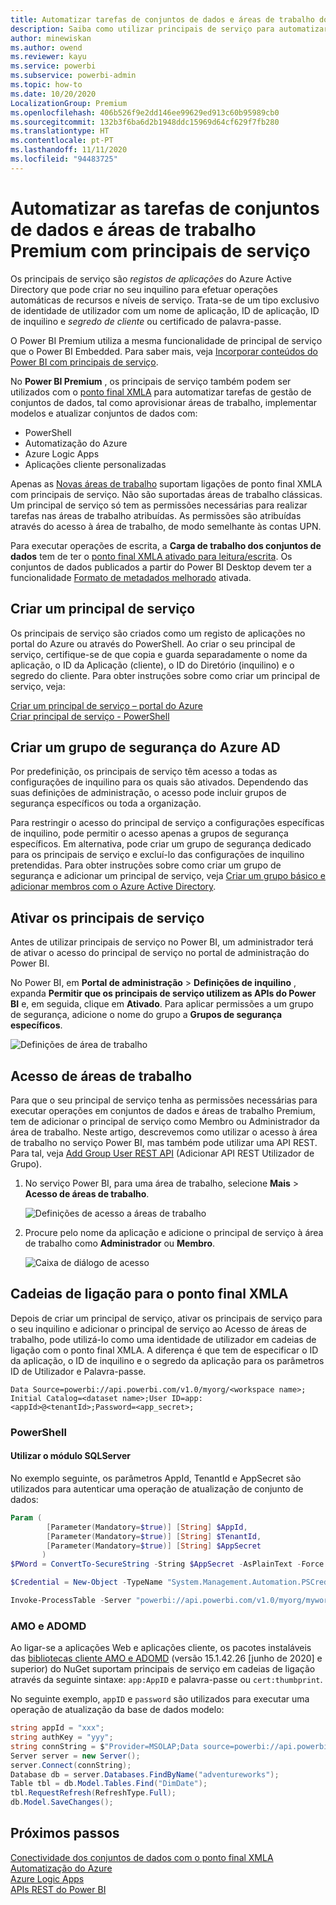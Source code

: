 ```yaml
---
title: Automatizar tarefas de conjuntos de dados e áreas de trabalho do Power BI Premium com principais de serviço | Microsoft Docs
description: Saiba como utilizar principais de serviço para automatizar as tarefas de gestão de conjuntos de dados e áreas de trabalho do Power BI Premium.
author: minewiskan
ms.author: owend
ms.reviewer: kayu
ms.service: powerbi
ms.subservice: powerbi-admin
ms.topic: how-to
ms.date: 10/20/2020
LocalizationGroup: Premium
ms.openlocfilehash: 406b526f9e2dd146ee99629ed913c60b95989cb0
ms.sourcegitcommit: 132b3f6ba6d2b1948ddc15969d64cf629f7fb280
ms.translationtype: HT
ms.contentlocale: pt-PT
ms.lasthandoff: 11/11/2020
ms.locfileid: "94483725"
---
```

# <a name="automate-premium-workspace-and-dataset-tasks-with-service-principals"></a>Automatizar as tarefas de conjuntos de dados e áreas de trabalho Premium com principais de serviço

Os principais de serviço são *registos de aplicações* do Azure Active Directory que pode criar no seu inquilino para efetuar operações automáticas de recursos e níveis de serviço. Trata-se de um tipo exclusivo de identidade de utilizador com um nome de aplicação, ID de aplicação, ID de inquilino e *segredo de cliente* ou certificado de palavra-passe.

O Power BI Premium utiliza a mesma funcionalidade de principal de serviço que o Power BI Embedded. Para saber mais, veja [Incorporar conteúdos do Power BI com principais de serviço](../developer/embedded/embed-service-principal.md).

No **Power BI Premium** , os principais de serviço também podem ser utilizados com o [ponto final XMLA](service-premium-connect-tools.md) para automatizar tarefas de gestão de conjuntos de dados, tal como aprovisionar áreas de trabalho, implementar modelos e atualizar conjuntos de dados com:

- PowerShell
- Automatização do Azure
- Azure Logic Apps
- Aplicações cliente personalizadas

Apenas as [Novas áreas de trabalho](../collaborate-share/service-new-workspaces.md) suportam ligações de ponto final XMLA com principais de serviço. Não são suportadas áreas de trabalho clássicas. Um principal de serviço só tem as permissões necessárias para realizar tarefas nas áreas de trabalho atribuídas. As permissões são atribuídas através do acesso à área de trabalho, de modo semelhante às contas UPN.

Para executar operações de escrita, a **Carga de trabalho dos conjuntos de dados** tem de ter o [ponto final XMLA ativado para leitura/escrita](service-premium-connect-tools.md#enable-xmla-read-write). Os conjuntos de dados publicados a partir do Power BI Desktop devem ter a funcionalidade [Formato de metadados melhorado](../connect-data/desktop-enhanced-dataset-metadata.md) ativada.

## <a name="create-a-service-principal"></a>Criar um principal de serviço

Os principais de serviço são criados como um registo de aplicações no portal do Azure ou através do PowerShell. Ao criar o seu principal de serviço, certifique-se de que copia e guarda separadamente o nome da aplicação, o ID da Aplicação (cliente), o ID do Diretório (inquilino) e o segredo do cliente. Para obter instruções sobre como criar um principal de serviço, veja:

[Criar um principal de serviço – portal do Azure](/azure/active-directory/develop/howto-create-service-principal-portal)   
[Criar principal de serviço - PowerShell](/azure/active-directory/develop/howto-authenticate-service-principal-powershell)

## <a name="create-an-azure-ad-security-group"></a>Criar um grupo de segurança do Azure AD

Por predefinição, os principais de serviço têm acesso a todas as configurações de inquilino para os quais são ativados. Dependendo das suas definições de administração, o acesso pode incluir grupos de segurança específicos ou toda a organização.

Para restringir o acesso do principal de serviço a configurações específicas de inquilino, pode permitir o acesso apenas a grupos de segurança específicos. Em alternativa, pode criar um grupo de segurança dedicado para os principais de serviço e excluí-lo das configurações de inquilino pretendidas. Para obter instruções sobre como criar um grupo de segurança e adicionar um principal de serviço, veja [Criar um grupo básico e adicionar membros com o Azure Active Directory](/azure/active-directory/fundamentals/active-directory-groups-create-azure-portal).

## <a name="enable-service-principals"></a>Ativar os principais de serviço

Antes de utilizar principais de serviço no Power BI, um administrador terá de ativar o acesso do principal de serviço no portal de administração do Power BI.

No Power BI, em **Portal de administração** > **Definições de inquilino** , expanda **Permitir que os principais de serviço utilizem as APIs do Power BI** e, em seguida, clique em **Ativado**. Para aplicar permissões a um grupo de segurança, adicione o nome do grupo a **Grupos de segurança específicos**.

![Definições de área de trabalho](media/service-premium-service-principal/admin-portal.png)

## <a name="workspace-access"></a>Acesso de áreas de trabalho

Para que o seu principal de serviço tenha as permissões necessárias para executar operações em conjuntos de dados e áreas de trabalho Premium, tem de adicionar o principal de serviço como Membro ou Administrador da área de trabalho. Neste artigo, descrevemos como utilizar o acesso à área de trabalho no serviço Power BI, mas também pode utilizar uma API REST. Para tal, veja [Add Group User REST API](/rest/api/power-bi/groups/addgroupuser) (Adicionar API REST Utilizador de Grupo).

1. No serviço Power BI, para uma área de trabalho, selecione **Mais** > **Acesso de áreas de trabalho**.

    ![Definições de acesso a áreas de trabalho](media/service-premium-service-principal/workspace-access.png)

2. Procure pelo nome da aplicação e adicione o principal de serviço à área de trabalho como **Administrador** ou **Membro**.

    ![Caixa de diálogo de acesso](media/service-premium-service-principal/add-service-principal-in-the-UI.png)

## <a name="connection-strings-for-the-xmla-endpoint"></a>Cadeias de ligação para o ponto final XMLA

Depois de criar um principal de serviço, ativar os principais de serviço para o seu inquilino e adicionar o principal de serviço ao Acesso de áreas de trabalho, pode utilizá-lo como uma identidade de utilizador em cadeias de ligação com o ponto final XMLA. A diferença é que tem de especificar o ID da aplicação, o ID de inquilino e o segredo da aplicação para os parâmetros ID de Utilizador e Palavra-passe.

`Data Source=powerbi://api.powerbi.com/v1.0/myorg/<workspace name>; Initial Catalog=<dataset name>;User ID=app:<appId>@<tenantId>;Password=<app_secret>;`

### <a name="powershell"></a>PowerShell

#### <a name="using-sqlserver-module"></a>Utilizar o módulo SQLServer

No exemplo seguinte, os parâmetros AppId, TenantId e AppSecret são utilizados para autenticar uma operação de atualização de conjunto de dados:

```powershell
Param (
        [Parameter(Mandatory=$true)] [String] $AppId,
        [Parameter(Mandatory=$true)] [String] $TenantId,
        [Parameter(Mandatory=$true)] [String] $AppSecret
       )
$PWord = ConvertTo-SecureString -String $AppSecret -AsPlainText -Force

$Credential = New-Object -TypeName "System.Management.Automation.PSCredential" -ArgumentList $AppId, $PWord

Invoke-ProcessTable -Server "powerbi://api.powerbi.com/v1.0/myorg/myworkspace" -TableName "mytable" -DatabaseName "mydataset" -RefreshType "Full" -ServicePrincipal -ApplicationId $AppId -TenantId $TenantId -Credential $Credential
```

### <a name="amo-and-adomd"></a>AMO e ADOMD

Ao ligar-se a aplicações Web e aplicações cliente, os pacotes instaláveis das [bibliotecas cliente AMO e ADOMD](/azure/analysis-services/analysis-services-data-providers) (versão 15.1.42.26 [junho de 2020] e superior) do NuGet suportam principais de serviço em cadeias de ligação através da seguinte sintaxe: `app:AppID` e palavra-passe ou `cert:thumbprint`.

No seguinte exemplo, `appID` e `password` são utilizados para executar uma operação de atualização da base de dados modelo:

```csharp
string appId = "xxx";
string authKey = "yyy";
string connString = $"Provider=MSOLAP;Data source=powerbi://api.powerbi.com/v1.0/<tenant>/<workspacename>;Initial catalog=<datasetname>;User ID=app:{appId};Password={authKey};";
Server server = new Server();
server.Connect(connString);
Database db = server.Databases.FindByName("adventureworks");
Table tbl = db.Model.Tables.Find("DimDate");
tbl.RequestRefresh(RefreshType.Full);
db.Model.SaveChanges();
```

## <a name="next-steps"></a>Próximos passos

[Conectividade dos conjuntos de dados com o ponto final XMLA](service-premium-connect-tools.md)  
[Automatização do Azure](/azure/automation)  
[Azure Logic Apps](/azure/logic-apps/)  
[APIs REST do Power BI](/rest/api/power-bi/)